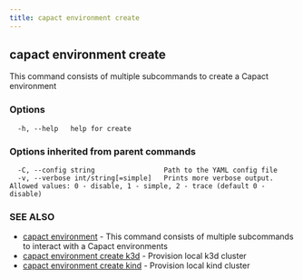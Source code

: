 ```yaml
---
title: capact environment create
---
```


## capact environment create

This command consists of multiple subcommands to create a Capact environment

### Options

```
  -h, --help   help for create
```

### Options inherited from parent commands

```
  -C, --config string                 Path to the YAML config file
  -v, --verbose int/string[=simple]   Prints more verbose output. Allowed values: 0 - disable, 1 - simple, 2 - trace (default 0 - disable)
```

### SEE ALSO

* [capact environment](capact_environment.md)	 - This command consists of multiple subcommands to interact with a Capact environments
* [capact environment create k3d](capact_environment_create_k3d.md)	 - Provision local k3d cluster
* [capact environment create kind](capact_environment_create_kind.md)	 - Provision local kind cluster

